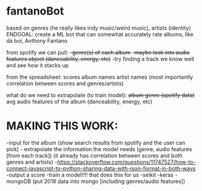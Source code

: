 # fantanoBot

based on genres (he really likes indy music/weird music), artists (identity)
ENDGOAL: create a ML bot that can somewhat accurately rate albums, like da boi, Anthony Fantano

from spotify we can pull:
    ~~-genre(s) of each album~~
    ~~-maybe look into audio features object (danceability, energy, etc)~~
        -try finding a track we know well and see how it stacks up

from the spreadsheet:
    scores
    album names
    artist names
    (most importantly correlation between scores and genres/artists)

what do we need to extrapolate (to train model):
    ~~album genre (spotify data)~~
    avg audio features of the album (danceability, energy, etc)

# MAKING THIS WORK:
-input for the album (show search results from spotify and the user can pick)
    - extrapolate the information the model needs (genre, audio features [from each track])
        (it already has correlation between scores and both genres and artists)
    -https://stackoverflow.com/questions/11747527/how-to-connect-javascript-to-python-sharing-data-with-json-format-in-both-ways
-output a score
-train a model!!!! that does this for us
    -seikit
    -keras
    -mongoDB (put 2018 data into mongo [including genres/audio features])